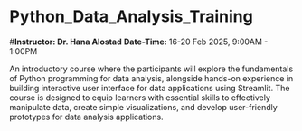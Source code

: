 # Python_Data_Analysis_Training
#**Instructor: Dr. Hana Alostad**
**Date-Time:** 16-20 Feb 2025, 9:00AM - 1:00PM

An introductory course where the participants will explore the fundamentals of Python programming for data analysis, alongside hands-on experience in building interactive user interface for data applications using Streamlit. The course is designed to equip learners with essential skills to effectively manipulate data, create simple visualizations, and develop user-friendly prototypes for data analysis applications.
